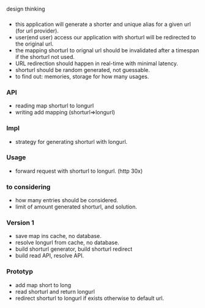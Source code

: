 design thinking
###
* this application will generate a shorter and unique alias for a given url (for url provider).
* user(end user) access our application with shorturl will be redirected to the original url.
* the mapping shorturl to orignal url should be invalidated after a timespan if the shorturl not used.
* URL redirection should happen in real-time with minimal latency.
* shorturl should be random generated, not guessable.
* to find out:  memories, storage for how many usages.
### API
* reading map shorturl to longurl
* writing add mapping (shorturl=>longurl)

### Impl
* strategy for generating shorturl with longurl.

### Usage
* forward request with shorturl to longurl. (http 30x)

### to considering
* how many entries should be considered.
* limit of amount generated shorturl, and solution.

### Version 1
* save map ins cache, no database.
* resolve longurl from cache, no database.
* build shorturl generator, build shorturl redirect
* build read API, resolve API.

### Prototyp 
* add map short to long
* read shorturl and return longurl
* redirect shorturl to longurl if exists otherwise to default url.

# 